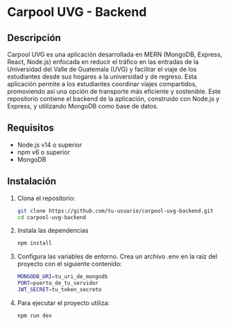 # Carpool UVG - Backend
## Descripción
Carpool UVG es una aplicación desarrollada en MERN (MongoDB, Express, React, Node.js) enfocada en reducir el tráfico en las entradas de la Universidad del Valle de Guatemala (UVG) y facilitar el viaje de los estudiantes desde sus hogares a la universidad y de regreso. Esta aplicación permite a los estudiantes coordinar viajes compartidos, promoviendo así una opción de transporte más eficiente y sostenible. Este repositorio contiene el backend de la aplicación, construido con Node.js y Express, y utilizando MongoDB como base de datos.
## Requisitos
- Node.js v14 o superior
- npm v6 o superior
- MongoDB
## Instalación
1. Clona el repositorio:
   ```bash
   git clone https://github.com/tu-usuario/carpool-uvg-backend.git
   cd carpool-uvg-backend
2. Instala las dependencias
   ```bash
   npm install
3. Configura las variables de entorno. Crea un archivo .env en la raíz del proyecto con el siguiente contenido:
   ```bash
   MONGODB_URI=tu_uri_de_mongodb
   PORT=puerto_de_tu_servidor
   JWT_SECRET=tu_token_secreto
4. Para ejecutar el proyecto utiliza:
   ```bash
   npm run dev
